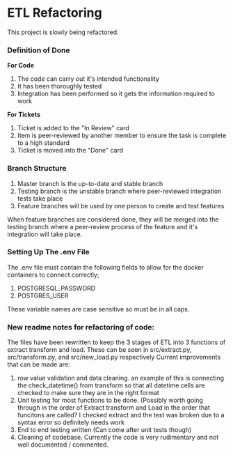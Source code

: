 # ETL Refactoring
This project is slowly being refactored.

### Definition of Done
**For Code**
1. The code can carry out it's intended functionality
2. It has been thoroughly tested
3. Integration has been performed so it gets the information required to work

**For Tickets**
1. Ticket is added to the "In Review" card
2. Item is peer-reviewed by another member to ensure the task is complete to a high standard
3. Ticket is moved into the "Done" card

### Branch Structure
1. Master branch is the up-to-date and stable branch
2. Testing branch is the unstable branch where peer-reviewed integration tests take place
3. Feature branches will be used by one person to create and test features

When feature branches are considered done, they will be merged into the testing branch where a
peer-review process of the feature and it's integration will take place.

### Setting Up The .env File
The .env file must contain the following fields to allow for the docker containers to connect correctly;

1. POSTGRESQL_PASSWORD
2. POSTGRES_USER

These variable names are case sensitive so must be in all caps.

### New readme notes for refactoring of code:
The files have been rewritten to keep the 3 stages of ETL into 3 functions of extract transform and load.
These can be seen in src/extract.py, src/transform.py, and src/new_load.py respectively
Current improvements that can be made are:
1. row value validation and data cleaning. an example of this is connecting the check_datetime() from transform so that all datetime cells are checked to make sure they are in the right format
2. Unit testing for most functions to be done. (Possibly worth going through in the order of Extract transform and Load in the order that funcitons are called? I checked extract and the test was broken due to a syntax error so definitely needs work
3. End to end testing written (Can come after unit tests though)
4. Cleaning of codebase. Currently the code is very rudimentary and not well documented / commented.
